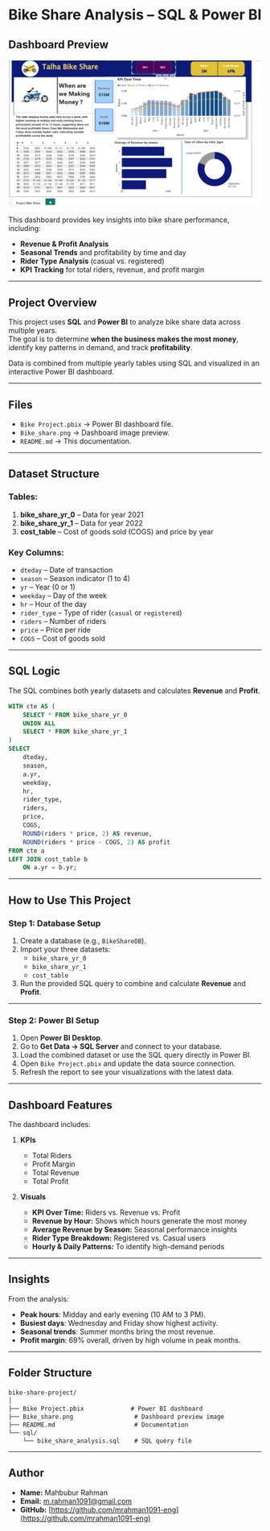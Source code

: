# Bike Share Analysis – SQL & Power BI

## Dashboard Preview
![Bike Share Dashboard](Bike_share.png)

This dashboard provides key insights into bike share performance, including:
- **Revenue & Profit Analysis**  
- **Seasonal Trends** and profitability by time and day  
- **Rider Type Analysis** (casual vs. registered)  
- **KPI Tracking** for total riders, revenue, and profit margin  

---

## Project Overview
This project uses **SQL** and **Power BI** to analyze bike share data across multiple years.  
The goal is to determine **when the business makes the most money**, identify key patterns in demand, and track **profitability**.

Data is combined from multiple yearly tables using SQL and visualized in an interactive Power BI dashboard.

---

## Files
- `Bike Project.pbix` → Power BI dashboard file.  
- `Bike_share.png` → Dashboard image preview.  
- `README.md` → This documentation.

---

## Dataset Structure
### Tables:
1. **bike_share_yr_0** – Data for year 2021  
2. **bike_share_yr_1** – Data for year 2022  
3. **cost_table** – Cost of goods sold (COGS) and price by year  

### Key Columns:
- `dteday` – Date of transaction  
- `season` – Season indicator (1 to 4)  
- `yr` – Year (0 or 1)  
- `weekday` – Day of the week  
- `hr` – Hour of the day  
- `rider_type` – Type of rider (`casual` or `registered`)  
- `riders` – Number of riders  
- `price` – Price per ride  
- `COGS` – Cost of goods sold  

---

## SQL Logic
The SQL combines both yearly datasets and calculates **Revenue** and **Profit**.

```sql
WITH cte AS (
    SELECT * FROM bike_share_yr_0
    UNION ALL
    SELECT * FROM bike_share_yr_1
)
SELECT
    dteday,
    season,
    a.yr,
    weekday,
    hr,
    rider_type,
    riders,
    price,
    COGS,
    ROUND(riders * price, 2) AS revenue,
    ROUND(riders * price - COGS, 2) AS profit
FROM cte a
LEFT JOIN cost_table b
    ON a.yr = b.yr;
```

---

## How to Use This Project

### Step 1: Database Setup
1. Create a database (e.g., `BikeShareDB`).
2. Import your three datasets:
   - `bike_share_yr_0`
   - `bike_share_yr_1`
   - `cost_table`
3. Run the provided SQL query to combine and calculate **Revenue** and **Profit**.

---

### Step 2: Power BI Setup
1. Open **Power BI Desktop**.
2. Go to **Get Data → SQL Server** and connect to your database.
3. Load the combined dataset or use the SQL query directly in Power BI.
4. Open `Bike Project.pbix` and update the data source connection.
5. Refresh the report to see your visualizations with the latest data.

---

## Dashboard Features
The dashboard includes:

1. **KPIs**
   - Total Riders
   - Profit Margin
   - Total Revenue
   - Total Profit

2. **Visuals**
   - **KPI Over Time:** Riders vs. Revenue vs. Profit
   - **Revenue by Hour:** Shows which hours generate the most money
   - **Average Revenue by Season:** Seasonal performance insights
   - **Rider Type Breakdown:** Registered vs. Casual users
   - **Hourly & Daily Patterns:** To identify high-demand periods

---

## Insights
From the analysis:
- **Peak hours**: Midday and early evening (10 AM to 3 PM).  
- **Busiest days**: Wednesday and Friday show highest activity.  
- **Seasonal trends**: Summer months bring the most revenue.  
- **Profit margin**: 69% overall, driven by high volume in peak months.  

---

## Folder Structure
```
bike-share-project/
│
├── Bike Project.pbix             # Power BI dashboard
├── Bike_share.png                 # Dashboard preview image
├── README.md                      # Documentation
└── sql/
    └── bike_share_analysis.sql    # SQL query file
```

---

## Author
- **Name:** Mahbubur Rahman  
- **Email:** m.rahman1091@gmail.com  
- **GitHub:** [https://github.com/mrahman1091-eng](https://github.com/mrahman1091-eng)
